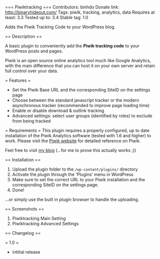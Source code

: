 === Piwiktracking ===
Contributors: binhdo
Donate link: http://binaryhideout.com/
Tags: piwik, tracking, analytics, data
Requires at least: 3.3
Tested up to: 3.4
Stable tag: 1.0

Adds the Piwik Tracking Code to your WordPress blog.

== Description ==

A basic plugin to conveniently add the **Piwik tracking code** to your WordPress posts and pages.

Piwik is an open source online analytics tool much like Google Analytics, with the main difference 
that you can host it on your own server and retain full control over your data. 

= Features =

* Set the Piwik Base URL and the corresponding SiteID on the settings page
* Choose between the standard javascript tracker or the modern asynchronous tracker (recommended to improve page loading time)
* Enable or disable download & outlink tracking
* Advanced settings: select user groups (identified by roles) to exclude from being tracked

= Requirements = 
This plugin requires a properly configured, up to date installation of the Piwik Analytics software (tested with 1.6 and higher)
to work. Please visit the [Piwik website](http://piwik.org "Piwik") for detailed reference on Piwik.

Feel free to visit [my blog](http://binaryhideout.com/piwiktracking-wordpress-plugin/) (...for me to prove this actually works ;))

== Installation ==

1. Upload the plugin folder to the `/wp-content/plugins/` directory
2. Activate the plugin through the 'Plugins' menu in WordPress
3. Make sure to set the correct URL to your Piwik installation and the corresponding SiteID on the settings page.
4. Done!

...or simply use the built in plugin browser to handle the uploading.

== Screenshots ==

1. Piwiktracking Main Setting
2. Piwiktracking Advanced Settings

== Changelog ==

= 1.0 =

* intitial release
